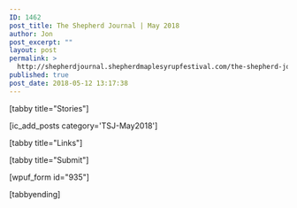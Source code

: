 ```yaml
---
ID: 1462
post_title: The Shepherd Journal | May 2018
author: Jon
post_excerpt: ""
layout: post
permalink: >
  http://shepherdjournal.shepherdmaplesyrupfestival.com/the-shepherd-journal-may-2018
published: true
post_date: 2018-05-12 13:17:38
---
```

[tabby title="Stories"]

[ic_add_posts category='TSJ-May2018']

[tabby title="Links"]

[tabby title="Submit"]

[wpuf_form id="935"]

[tabbyending]